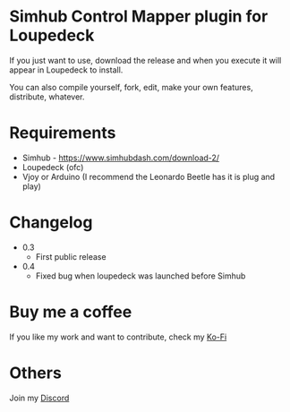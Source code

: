 # Simhub Control Mapper plugin for Loupedeck
If you just want to use, download the release and when you execute it will appear in Loupedeck to install.

You can also compile yourself, fork, edit, make your own features, distribute, whatever.

# Requirements
* Simhub - https://www.simhubdash.com/download-2/
* Loupedeck (ofc)
* Vjoy or Arduino (I recommend the Leonardo Beetle has it is plug and play)

# Changelog
* 0.3
  * First public release
* 0.4
  * Fixed bug when loupedeck was launched before Simhub

# Buy me a coffee
If you like my work and want to contribute, check my [Ko-Fi](https://ko-fi.com/anjo2)

# Others
Join my [Discord](https://discord.anjo2.com)

